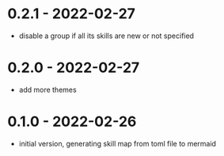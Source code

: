 # 0.2.1 - 2022-02-27
* disable a group if all its skills are new or not specified
# 0.2.0 - 2022-02-27
* add more themes
# 0.1.0 - 2022-02-26
* initial version, generating skill map from toml file to mermaid
